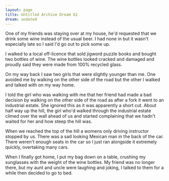 ```yaml
---
layout: page
title: Untitled Archive Dream 62
dream: undated
---
```


One of my friends <!-- CD --> was staying over at my house, he'd requested that we drink some wine instead of the usual beer. I had none in but it wasn't especially late so I said I'd go out to pick some up.

I walked to a local off-licence that sold jigword puzzle books and bought two bottles of wine. The wine bottles looked cracked and damaged and proudly said they were made from 100% recycled glass.

On my way back I saw two girls that were slightly younger than me. One avoided me by walking on the other side of the road but the other I walked and talked with on my way home.

I told the girl who was walking with me that her friend had made a bad decision by walking on the other side of the road as after a fork it went to an industrial estate. She ignored this as it was apparently a short cut. About half way up the hill, the girl who'd walked through the industrial estate climed over the wall ahead of us and started complaining that we hadn't waited for her and how steep the hill was.

When we reached the top of the hill a womens only driving instructor stopped by us. There was a sad looking Mexican man in the back of the car. There weren't enough seats in the car so I just ran alongside it extremely quickly, overtaking many cars.

When I finally got home, I put my bag down on a table, crushing my sunglasses with the weight of the wine bottles. My friend was no longer there, but my aunt and uncle were laughing and joking, I talked to them for a while then decided to go to bed.